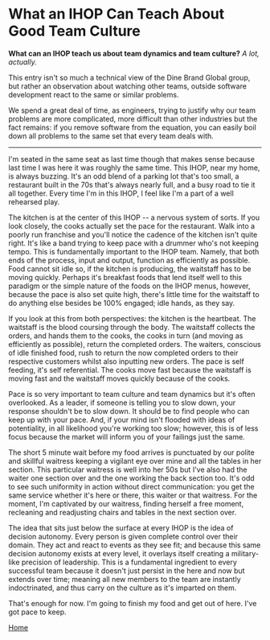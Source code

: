 # What an IHOP Can Teach About Good Team Culture

**What can an IHOP teach us about team dynamics and team culture?** *A lot, actually.*

This entry isn't so much a technical view of the Dine Brand Global group, but rather an observation about watching other teams, outside software development react to the same or similar problems.

We spend a great deal of time, as engineers, trying to justify why our team problems are more complicated, more difficult than other industries but the fact remains: if you remove software from the equation, you can easily boil down all problems to the same set that every team deals with.

***

I'm seated in the same seat as last time though that makes sense because last time I was here it was roughly the same time. This IHOP, near my home, is always buzzing. It's an odd blend of a parking lot that's too small, a restaurant built in the 70s that's always nearly full, and a busy road to tie it all together. Every time I'm in this IHOP, I feel like I'm a part of a well rehearsed play.

The kitchen is at the center of this IHOP -- a nervous system of sorts. If you look closely, the cooks actually set the pace for the restaurant. Walk into a poorly run franchise and you'll notice the cadence of the kitchen isn't quite right. It's like a band trying to keep pace with a drummer who's not keeping tempo. This is fundamentally important to the IHOP team. Namely, that both ends of the process, input and output, function as efficiently as possible. Food cannot sit idle so, if the kitchen is producing, the waitstaff has to be moving quickly. Perhaps it's breakfast foods that lend itself well to this paradigm or the simple nature of the foods on the IHOP menus, however, because the pace is also set quite high, there's little time for the waitstaff to do anything else besides be 100% engaged; idle hands, as they say.

If you look at this from both perspectives: the kitchen is the heartbeat. The waitstaff is the blood coursing through the body. The waitstaff collects the orders, and hands them to the cooks, the cooks in turn (and moving as efficiently as possible), return the completed orders. The waiters, conscious of idle finished food, rush to return the now completed orders to their respective customers whilst also inputting new orders. The pace is self feeding, it's self referential. The cooks move fast because the waitstaff is moving fast and the waitstaff moves quickly because of the cooks.

Pace is so very important to team culture and team dynamics but it's often overlooked. As a leader, if someone is telling you to slow down, your response shouldn't be to slow down. It should be to find people who can keep up with your pace. And, if your mind isn't flooded with ideas of potentiality, in all likelihood you're working too slow; however, this is of less focus because the market will inform you of your failings just the same.

The short 5 minute wait before my food arrives is punctuated by our polite and skillful waitress keeping a vigilant eye over mine and all the tables in her section. This particular waitress is well into her 50s but I've also had the waiter one section over and the one working the back section too. It's odd to see such uniformity in action without direct communication: you get the same service whether it's here or there, this waiter or that waitress. For the moment, I'm captivated by our waitress, finding herself a free moment, recleaning and readjusting chairs and tables in the next section over.

The idea that sits just below the surface at every IHOP is the idea of decision autonomy. Every person is given complete control over their domain. They act and react to events as they see fit; and because this same decision autonomy exists at every level, it overlays itself creating a military-like precision of leadership. This is a fundamental ingredient to every successful team because it doesn't just persist in the here and now but extends over time; meaning all new members to the team are instantly indoctrinated, and thus carry on the culture as it's imparted on them.

That's enough for now. I'm going to finish my food and get out of here. I've got pace to keep.

[Home](index.md)

